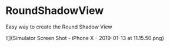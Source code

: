 # RoundShadowView
Easy way to create the Round Shadow View

![](Simulator Screen Shot - iPhone X - 2019-01-13 at 11.15.50.png)